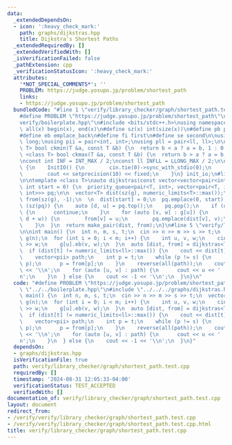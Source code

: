 ```yaml
---
data:
  _extendedDependsOn:
  - icon: ':heavy_check_mark:'
    path: graphs/dijkstras.hpp
    title: Dijkstra's Shortest Paths
  _extendedRequiredBy: []
  _extendedVerifiedWith: []
  _isVerificationFailed: false
  _pathExtension: cpp
  _verificationStatusIcon: ':heavy_check_mark:'
  attributes:
    '*NOT_SPECIAL_COMMENTS*': ''
    PROBLEM: https://judge.yosupo.jp/problem/shortest_path
    links:
    - https://judge.yosupo.jp/problem/shortest_path
  bundledCode: "#line 1 \"verify/library_checker/graph/shortest_path.test.cpp\"\n\
    #define PROBLEM \"https://judge.yosupo.jp/problem/shortest_path\"\n\n#line 1 \"\
    verify/boilerplate.hpp\"\n#include <bits/stdc++.h>\nusing namespace std;\n\n#define\
    \ all(x) begin(x), end(x)\n#define sz(x) int(size(x))\n#define pb push_back\n\
    #define eb emplace_back\n#define fi first\n#define se second\n\nusing ll = long\
    \ long;\nusing pii = pair<int, int>;\nusing pll = pair<ll, ll>;\n\ntemplate <class\
    \ T> bool ckmin(T &a, const T &b) {\n  return b < a ? a = b, 1 : 0;\n}\n\ntemplate\
    \ <class T> bool ckmax(T &a, const T &b) {\n  return b > a ? a = b, 1 : 0;\n}\n\
    \nconst int INF = INT_MAX / 2;\nconst ll INFLL = LLONG_MAX / 2;\n\nstruct InitIO\
    \ {\n    InitIO() {\n        cin.tie(0)->sync_with_stdio(0);\n        cin.exceptions(cin.failbit);\n\
    \        cout << setprecision(10) << fixed;\n    }\n} init_io;\n#line 2 \"graphs/dijkstras.hpp\"\
    \n\ntemplate <class T>\nauto dijkstras(const vector<vector<pair<int, int>>> &g,\
    \ int start = 0) {\n  priority_queue<pair<T, int>, vector<pair<T, int>>, greater<pair<T,\
    \ int>>> pq;\n\n  vector<T> dist(sz(g), numeric_limits<T>::max());\n  vector<int>\
    \ from(sz(g), -1);\n  \n  dist[start] = 0;\n  pq.emplace(0, start);\n\n  while\
    \ (sz(pq)) {\n    auto [d, u] = pq.top();\n    pq.pop();\n    if (d != dist[u])\
    \ {\n      continue;\n    }\n    for (auto [v, w] : g[u]) {\n      if (ckmin(dist[v],\
    \ d + w)) {\n        from[v] = u;\n        pq.emplace(dist[v], v);\n      }\n\
    \    }\n  }\n  return make_pair(dist, from);\n}\n#line 5 \"verify/library_checker/graph/shortest_path.test.cpp\"\
    \n\nint main() {\n  int n, m, s, t;\n  cin >> n >> m >> s >> t;\n  vector<vector<pii>>\
    \ g(n);\n  for (int i = 0; i < m; i++) {\n    int u, v, w;\n    cin >> u >> v\
    \ >> w;\n    g[u].eb(v, w);\n  }\n  auto [dist, from] = dijkstras<ll>(g, s);\n\
    \  if (dist[t] != numeric_limits<ll>::max()) {\n    cout << dist[t] << ' ';\n\
    \    vector<pii> path;\n    int p = t;\n    while (p != s) {\n      path.eb(from[p],\
    \ p);\n      p = from[p];\n    }\n    reverse(all(path));\n    cout << sz(path)\
    \ << '\\n';\n    for (auto [u, v] : path) {\n      cout << u << ' ' << v << '\\\
    n';\n    }\n  } else {\n    cout << -1 << '\\n';\n  }\n}\n"
  code: "#define PROBLEM \"https://judge.yosupo.jp/problem/shortest_path\"\n\n#include\
    \ \"../../boilerplate.hpp\"\n#include \"../../../graphs/dijkstras.hpp\"\n\nint\
    \ main() {\n  int n, m, s, t;\n  cin >> n >> m >> s >> t;\n  vector<vector<pii>>\
    \ g(n);\n  for (int i = 0; i < m; i++) {\n    int u, v, w;\n    cin >> u >> v\
    \ >> w;\n    g[u].eb(v, w);\n  }\n  auto [dist, from] = dijkstras<ll>(g, s);\n\
    \  if (dist[t] != numeric_limits<ll>::max()) {\n    cout << dist[t] << ' ';\n\
    \    vector<pii> path;\n    int p = t;\n    while (p != s) {\n      path.eb(from[p],\
    \ p);\n      p = from[p];\n    }\n    reverse(all(path));\n    cout << sz(path)\
    \ << '\\n';\n    for (auto [u, v] : path) {\n      cout << u << ' ' << v << '\\\
    n';\n    }\n  } else {\n    cout << -1 << '\\n';\n  }\n}"
  dependsOn:
  - graphs/dijkstras.hpp
  isVerificationFile: true
  path: verify/library_checker/graph/shortest_path.test.cpp
  requiredBy: []
  timestamp: '2024-08-31 12:05:33-04:00'
  verificationStatus: TEST_ACCEPTED
  verifiedWith: []
documentation_of: verify/library_checker/graph/shortest_path.test.cpp
layout: document
redirect_from:
- /verify/verify/library_checker/graph/shortest_path.test.cpp
- /verify/verify/library_checker/graph/shortest_path.test.cpp.html
title: verify/library_checker/graph/shortest_path.test.cpp
---
```

